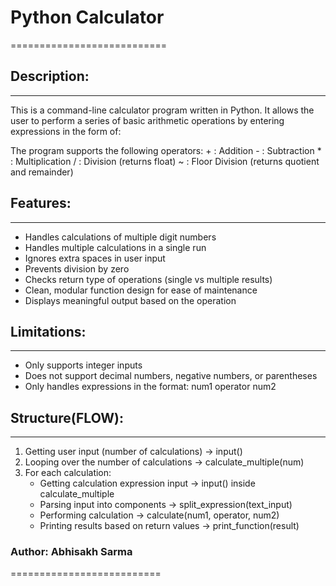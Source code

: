 # Python Calculator
===========================
## Description:
------------
This is a command-line calculator program written in Python. It allows the user
to perform a series of basic arithmetic operations by entering expressions in
the form of: <number> <operator> <number>

The program supports the following operators:
    +  : Addition
    -  : Subtraction
    *  : Multiplication
    /  : Division (returns float)
    ~  : Floor Division (returns quotient and remainder)

## Features:
---------
- Handles calculations of multiple digit numbers
- Handles multiple calculations in a single run
- Ignores extra spaces in user input
- Prevents division by zero
- Checks return type of operations (single vs multiple results)
- Clean, modular function design for ease of maintenance
- Displays meaningful output based on the operation

## Limitations:
------------
- Only supports integer inputs
- Does not support decimal numbers, negative numbers, or parentheses
- Only handles expressions in the format: num1 operator num2

## Structure(FLOW):
---------------
1. Getting user input (number of calculations) → input()
2. Looping over the number of calculations → calculate_multiple(num)
3. For each calculation:
   - Getting calculation expression input → input() inside calculate_multiple
   - Parsing input into components → split_expression(text_input)
   - Performing calculation → calculate(num1, operator, num2)
   - Printing results based on return values → print_function(result)
  

### Author: Abhisakh Sarma
==========================

